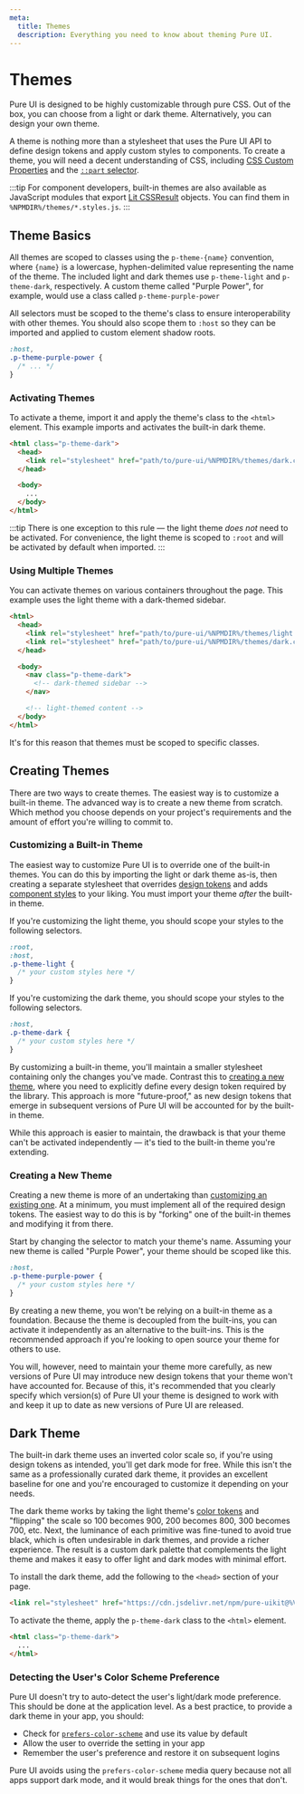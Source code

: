 ```yaml
---
meta:
  title: Themes
  description: Everything you need to know about theming Pure UI.
---
```


# Themes

Pure UI is designed to be highly customizable through pure CSS. Out of the box, you can choose from a light or dark theme. Alternatively, you can design your own theme.

A theme is nothing more than a stylesheet that uses the Pure UI API to define design tokens and apply custom styles to components. To create a theme, you will need a decent understanding of CSS, including [CSS Custom Properties](https://developer.mozilla.org/en-US/docs/Web/CSS/--*) and the [`::part` selector](https://developer.mozilla.org/en-US/docs/Web/CSS/::part).

:::tip
For component developers, built-in themes are also available as JavaScript modules that export [Lit CSSResult](https://lit.dev/docs/api/styles/#CSSResult) objects. You can find them in `%NPMDIR%/themes/*.styles.js`.
:::

## Theme Basics

All themes are scoped to classes using the `p-theme-{name}` convention, where `{name}` is a lowercase, hyphen-delimited value representing the name of the theme. The included light and dark themes use `p-theme-light` and `p-theme-dark`, respectively. A custom theme called "Purple Power", for example, would use a class called `p-theme-purple-power`

All selectors must be scoped to the theme's class to ensure interoperability with other themes. You should also scope them to `:host` so they can be imported and applied to custom element shadow roots.

```css
:host,
.p-theme-purple-power {
  /* ... */
}
```

### Activating Themes

To activate a theme, import it and apply the theme's class to the `<html>` element. This example imports and activates the built-in dark theme.

```html
<html class="p-theme-dark">
  <head>
    <link rel="stylesheet" href="path/to/pure-ui/%NPMDIR%/themes/dark.css" />
  </head>

  <body>
    ...
  </body>
</html>
```

:::tip
There is one exception to this rule — the light theme _does not_ need to be activated. For convenience, the light theme is scoped to `:root` and will be activated by default when imported.
:::

### Using Multiple Themes

You can activate themes on various containers throughout the page. This example uses the light theme with a dark-themed sidebar.

```html
<html>
  <head>
    <link rel="stylesheet" href="path/to/pure-ui/%NPMDIR%/themes/light.css" />
    <link rel="stylesheet" href="path/to/pure-ui/%NPMDIR%/themes/dark.css" />
  </head>

  <body>
    <nav class="p-theme-dark">
      <!-- dark-themed sidebar -->
    </nav>

    <!-- light-themed content -->
  </body>
</html>
```

It's for this reason that themes must be scoped to specific classes.

## Creating Themes

There are two ways to create themes. The easiest way is to customize a built-in theme. The advanced way is to create a new theme from scratch. Which method you choose depends on your project's requirements and the amount of effort you're willing to commit to.

### Customizing a Built-in Theme

The easiest way to customize Pure UI is to override one of the built-in themes. You can do this by importing the light or dark theme as-is, then creating a separate stylesheet that overrides [design tokens](/getting-started/customizing#design-tokens) and adds [component styles](/getting-started/customizing#component-parts) to your liking. You must import your theme _after_ the built-in theme.

If you're customizing the light theme, you should scope your styles to the following selectors.

```css
:root,
:host,
.p-theme-light {
  /* your custom styles here */
}
```

If you're customizing the dark theme, you should scope your styles to the following selectors.

```css
:host,
.p-theme-dark {
  /* your custom styles here */
}
```

By customizing a built-in theme, you'll maintain a smaller stylesheet containing only the changes you've made. Contrast this to [creating a new theme](#creating-a-new-theme), where you need to explicitly define every design token required by the library. This approach is more "future-proof," as new design tokens that emerge in subsequent versions of Pure UI will be accounted for by the built-in theme.

While this approach is easier to maintain, the drawback is that your theme can't be activated independently — it's tied to the built-in theme you're extending.

### Creating a New Theme

Creating a new theme is more of an undertaking than [customizing an existing one](#customizing-a-built-in-theme). At a minimum, you must implement all of the required design tokens. The easiest way to do this is by "forking" one of the built-in themes and modifying it from there.

Start by changing the selector to match your theme's name. Assuming your new theme is called "Purple Power", your theme should be scoped like this.

```css
:host,
.p-theme-purple-power {
  /* your custom styles here */
}
```

By creating a new theme, you won't be relying on a built-in theme as a foundation. Because the theme is decoupled from the built-ins, you can activate it independently as an alternative to the built-ins. This is the recommended approach if you're looking to open source your theme for others to use.

You will, however, need to maintain your theme more carefully, as new versions of Pure UI may introduce new design tokens that your theme won't have accounted for. Because of this, it's recommended that you clearly specify which version(s) of Pure UI your theme is designed to work with and keep it up to date as new versions of Pure UI are released.

## Dark Theme

The built-in dark theme uses an inverted color scale so, if you're using design tokens as intended, you'll get dark mode for free. While this isn't the same as a professionally curated dark theme, it provides an excellent baseline for one and you're encouraged to customize it depending on your needs.

The dark theme works by taking the light theme's [color tokens](/tokens/color) and "flipping" the scale so 100 becomes 900, 200 becomes 800, 300 becomes 700, etc. Next, the luminance of each primitive was fine-tuned to avoid true black, which is often undesirable in dark themes, and provide a richer experience. The result is a custom dark palette that complements the light theme and makes it easy to offer light and dark modes with minimal effort.

To install the dark theme, add the following to the `<head>` section of your page.

```html
<link rel="stylesheet" href="https://cdn.jsdelivr.net/npm/pure-uikit@%VERSION%/%CDNDIR%/themes/dark.css" />
```

To activate the theme, apply the `p-theme-dark` class to the `<html>` element.

```html
<html class="p-theme-dark">
  ...
</html>
```

### Detecting the User's Color Scheme Preference

Pure UI doesn't try to auto-detect the user's light/dark mode preference. This should be done at the application level. As a best practice, to provide a dark theme in your app, you should:

- Check for [`prefers-color-scheme`](https://stackoverflow.com/a/57795495/567486) and use its value by default
- Allow the user to override the setting in your app
- Remember the user's preference and restore it on subsequent logins

Pure UI avoids using the `prefers-color-scheme` media query because not all apps support dark mode, and it would break things for the ones that don't.
